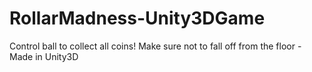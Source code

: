 # RollarMadness-Unity3DGame

Control ball to collect all coins! 
Make sure not to fall off from the floor
        - Made in Unity3D
